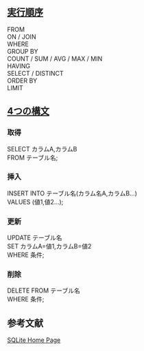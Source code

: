 ## [実行順序](https://prog-8.com/slides?displayed_id=6301&lesson=180)
FROM  
ON / JOIN  
WHERE  
GROUP BY  
COUNT / SUM / AVG / MAX / MIN  
HAVING   
SELECT / DISTINCT  
ORDER BY  
LIMIT

## [4つの構文](https://prog-8.com/slides?displayed_id=10725&lesson=319)
### 取得
SELECT カラムA,カラムB  
FROM テーブル名;
### 挿入
INSERT INTO テーブル名(カラム名A,カラムB...)  
VALUES (値1,値2...);
### 更新
UPDATE テーブル名  
SET カラムA=値1,カラムB=値2  
WHERE 条件;
### 削除
DELETE FROM テーブル名  
WHERE 条件;

## 参考文献
[SQLite Home Page](https://sqlite.org/index.html)  
